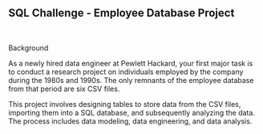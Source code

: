 ## SQL Challenge - Employee Database Project
</br>

Background

As a newly hired data engineer at Pewlett Hackard, your first major task is to conduct a research project on individuals employed by the company during the 1980s and 1990s. The only remnants of the employee database from that period are six CSV files.

This project involves designing tables to store data from the CSV files, importing them into a SQL database, and subsequently analyzing the data. The process includes data modeling, data engineering, and data analysis.

